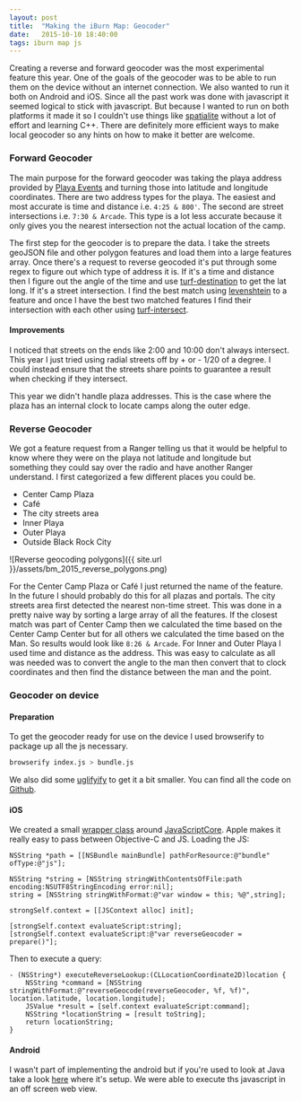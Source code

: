 ```yaml
---
layout: post
title:  "Making the iBurn Map: Geocoder"
date:   2015-10-10 18:40:00
tags: iburn map js
---
```


Creating a reverse and forward geocoder was the most experimental feature this year. One of the goals of the geocoder was to be able to run them on the device without an internet connection. We also wanted to run it both on Android and iOS. Since all the past work was done with javascript it seemed logical to stick with javascript. But because I wanted to run on both platforms it made it so I couldn't use things like [spatialite](http://www.gaia-gis.it/gaia-sins/) without a lot of effort and learning C++. There are definitely more efficient ways to make local geocoder so any hints on how to make it better are welcome.

### Forward Geocoder

The main purpose for the forward geocoder was taking the playa address provided by [Playa Events](http://playaevents.burningman.org/) and turning those into latitude and longitude coordinates. There are two address types for the playa. The easiest and most accurate is time and distance i.e. `4:25 & 800'`. The second are street intersections i.e. `7:30 & Arcade`. This type is a lot less accurate because it only gives you the nearest intersection not the actual location of the camp.

The first step for the geocoder is to prepare the data. I take the streets geoJSON file and other polygon features and load them into a large features array. Once there's a request to reverse geocoded it's put through some regex to figure out which type of address it is. If it's a time and distance then I figure out the angle of the time and use [turf-destination](https://github.com/Turfjs/turf-destination) to get the lat long. If it's a street intersection. I find the best match using [levenshtein](https://github.com/gf3/Levenshtein) to a feature and once I have the best two matched features I find their intersection with each other using [turf-intersect](https://github.com/Turfjs/turf-intersect).

#### Improvements

I noticed that streets on the ends like 2:00 and 10:00 don't always intersect. This year I just tried using radial streets off by + or - 1/20 of a degree. I could instead ensure that the streets share points to guarantee a result when checking if they intersect.

This year we didn't handle plaza addresses. This is the case where the plaza has an internal clock to locate camps along the outer edge.

### Reverse Geocoder

We got a feature request from a Ranger telling us that it would be helpful to know where they were on the playa not latitude and longitude but something they could say over the radio and have another Ranger understand. I first categorized a few different places you could be.

- Center Camp Plaza
- Café
- The city streets area
- Inner Playa
- Outer Playa
- Outside Black Rock City


![Reverse geocoding polygons]({{ site.url }}/assets/bm_2015_reverse_polygons.png)

For the Center Camp Plaza or Café I just returned the name of the feature. In the future I should probably do this for all plazas and portals. The city streets area first detected the nearest non-time street. This was done in a pretty naive way by sorting a large array of all the features. If the closest match was part of Center Camp then we calculated the time based on the Center Camp Center but for all others we calculated the time based on the Man. So results would look like `8:26 & Arcade`. For Inner and Outer Playa I used time and distance as the address. This was easy to calculate as all was needed was to convert the angle to the man then convert that to clock coordinates and then find the distance between the man and the point.

### Geocoder on device

#### Preparation

To get the geocoder ready for use on the device I used browserify to package up all the js necessary.

```bash
browserify index.js > bundle.js
```
We also did some [uglifyify](https://github.com/hughsk/uglifyify) to get it a bit smaller. You can find all the code on [Github](https://github.com/Burning-Man-Earth/iBurn-Data/tree/master/scripts/2015/geocoder).


#### iOS

We created a small [wrapper class](https://github.com/Burning-Man-Earth/iBurn-iOS/blob/master/iBurn/BRCGeocoder.h) around [JavaScriptCore](https://developer.apple.com/library/mac/documentation/Carbon/Reference/WebKit_JavaScriptCore_Ref/). Apple makes it really easy to pass between Objective-C and JS. Loading the JS:

```objective_c
NSString *path = [[NSBundle mainBundle] pathForResource:@"bundle" ofType:@"js"];

NSString *string = [NSString stringWithContentsOfFile:path encoding:NSUTF8StringEncoding error:nil];
string = [NSString stringWithFormat:@"var window = this; %@",string];

strongSelf.context = [[JSContext alloc] init];

[strongSelf.context evaluateScript:string];
[strongSelf.context evaluateScript:@"var reverseGeocoder = prepare()"];
```

Then to execute a query:

```objective_c
- (NSString*) executeReverseLookup:(CLLocationCoordinate2D)location {
    NSString *command = [NSString stringWithFormat:@"reverseGeocode(reverseGeocoder, %f, %f)", location.latitude, location.longitude];
    JSValue *result = [self.context evaluateScript:command];
    NSString *locationString = [result toString];
    return locationString;
}
```

#### Android

I wasn't part of implementing the android but if you're used to look at Java take a look [here](https://github.com/Burning-Man-Earth/iBurn-Android/blob/de112f52c27878f1555f676d7f86891667b639c2/iBurn/src/main/java/com/gaiagps/iburn/fragment/GoogleMapFragment.java#L342) where it's setup. We were able to execute ths javascript in an off screen web view.
